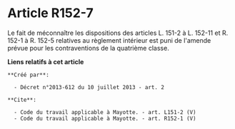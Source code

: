 # Article R152-7

Le fait de méconnaître les dispositions des articles L. 151-2 à L. 152-11 et R. 152-1 à R. 152-5 relatives au règlement
intérieur est puni de l'amende prévue pour les contraventions de la quatrième classe.

**Liens relatifs à cet article**

	**Créé par**:

	  - Décret n°2013-612 du 10 juillet 2013 - art. 2

	**Cite**:

	  - Code du travail applicable à Mayotte. - art. L151-2 (V)
	  - Code du travail applicable à Mayotte. - art. R152-1 (V)

